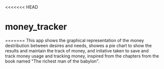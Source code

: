 <<<<<<< HEAD
# money_tracker
=======
This app shows the graphical representation of the money destribution between desires and needs, showes a pie chart to show the results and maintain the track of money, and initative taken to save and track money usage and tracking money, inspired from the chapters from the book named "The richest man of the babylon".
